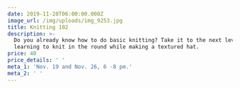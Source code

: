 ```yaml
---
date: 2019-11-28T06:00:00.000Z
image_url: /img/uploads/img_9253.jpg
title: Knitting 102
description: >-
  Do you already know how to do basic knitting? Take it to the next level by
  learning to knit in the round while making a textured hat.
price: 40
price_details: ' '
meta_1: 'Nov. 19 and Nov. 26, 6 -8 pm.'
meta_2: ' '
---
```


